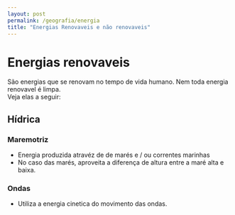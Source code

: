 ```yaml
---
layout: post
permalink: /geografia/energia
title: "Energias Renovaveis e não renovaveis"
---
```


# <i class="fa-solid fa-leaf"></i> Energias renovaveis
São energias que se renovam no tempo de vida humano. Nem toda energia renovavel é limpa.  
Veja elas a seguir:

## Hídrica
### <i class="fa-solid fa-water"></i> Maremotriz
- Energia produzida atravéz de de marés e / ou correntes marinhas
- No caso das marés, aproveita a diferença de altura entre a maré alta e baixa.

### <i class="fa-solid fa-wave-sine"></i> Ondas
- Utiliza a energia cinetica do movimento das ondas.
